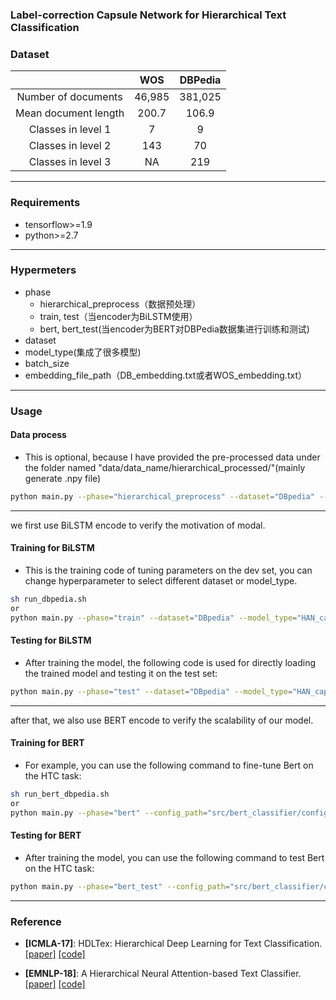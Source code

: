 ### Label-correction Capsule Network for Hierarchical Text Classification

### Dataset

||WOS|DBPedia|
|:-:|:-:|:-:|
|Number of documents|       46,985       |     381,025 |
|Mean document length|       200.7       |      106.9  |
|Classes in level 1|       7       |      9      |
|Classes in level 2|       143       |      70     |
|Classes in level 3|   NA   |      219    |

------

### Requirements

- tensorflow>=1.9
- python>=2.7

------

### Hypermeters

- phase
	- hierarchical_preprocess（数据预处理）
	- train, test（当encoder为BiLSTM使用）
	- bert, bert_test(当encoder为BERT对DBPedia数据集进行训练和测试)
- dataset
- model_type(集成了很多模型)
- batch_size
- embedding_file_path（DB_embedding.txt或者WOS_embedding.txt）

------

### Usage

#### Data process

- This is optional, because I have provided the pre-processed data under the folder named "data/data_name/hierarchical_processed/"(mainly generate .npy file)
```bash
python main.py --phase="hierarchical_preprocess" --dataset="DBpedia" --embedding_file_path="DB_embedding.txt"
```

------

we first use BiLSTM encode to verify the motivation of modal.
#### Training for BiLSTM

- This is the training code of tuning parameters on the dev set, you can change hyperparameter to select different dataset or model_type.
```bash
sh run_dbpedia.sh
or
python main.py --phase="train" --dataset="DBpedia" --model_type="HAN_capsule_overrall" --batch_size=64 --n_class_1=9 --n_class_2=70 --n_class_3=219 --embedding_file_path='DB_embedding.txt' --saver_checkpoint='HAN_capsule_overrall'
```

####  Testing for BiLSTM

- After training the model, the following code is used for directly loading the trained model and testing it on the test set:

```bash
python main.py --phase="test" --dataset="DBpedia" --model_type="HAN_capsule_overrall" --batch_size=64 --n_class_1=9 --n_class_2=70 --n_class_3=219 --embedding_file_path='DB_embedding.txt' --saver_checkpoint='HAN_capsule_overrall'
```

------

after that, we also use BERT encode to verify the scalability of our model.
#### Training for BERT

- For example, you can use the following command to fine-tune Bert on the HTC task:
```bash
sh run_bert_dbpedia.sh
or
python main.py --phase="bert" --config_path="src/bert_classifier/config/dbpedia_config.json"
```

#### Testing for BERT

- After training the model, you can use the following command to test Bert on the HTC task:

```bash
python main.py --phase="bert_test" --config_path="src/bert_classifier/config/dbpedia_config.json"
```

------

### Reference

- **[ICMLA-17]**: HDLTex: Hierarchical Deep Learning for Text Classification. [[paper]](https://arxiv.org/pdf/1709.08267.pdf) [[code]](https://github.com/kk7nc/HDLTex)

- **[EMNLP-18]**: A Hierarchical Neural Attention-based Text Classifier. [[paper]](https://www.aclweb.org/anthology/D18-1094.pdf) [[code]](https://github.com/koustuvsinha/hier-class)

